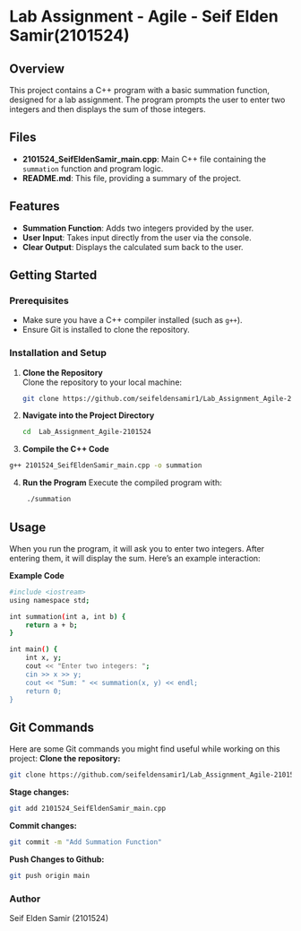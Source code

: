# Lab Assignment - Agile - Seif Elden Samir(2101524)

## Overview
This project contains a C++ program with a basic summation function, designed for a lab assignment. The program prompts the user to enter two integers and then displays the sum of those integers.

## Files
- **2101524_SeifEldenSamir_main.cpp**: Main C++ file containing the `summation` function and program logic.
- **README.md**: This file, providing a summary of the project.

## Features
- **Summation Function**: Adds two integers provided by the user.
- **User Input**: Takes input directly from the user via the console.
- **Clear Output**: Displays the calculated sum back to the user.

## Getting Started

### Prerequisites
- Make sure you have a C++ compiler installed (such as `g++`).
- Ensure Git is installed to clone the repository.

### Installation and Setup
1. **Clone the Repository**  
   Clone the repository to your local machine:
   ```bash
   git clone https://github.com/seifeldensamir1/Lab_Assignment_Agile-2101524.git

2. **Navigate into the Project Directory**
   ```bash
   cd  Lab_Assignment_Agile-2101524

3. **Compile the C++ Code**
  ```bash
g++ 2101524_SeifEldenSamir_main.cpp -o summation
````
4. **Run the Program**
   Execute the compiled program with:
   ```bash
    ./summation

 ## Usage
When you run the program, it will ask you to enter two integers. After entering them, it will display the sum. Here’s an example interaction:

**Example Code**
```bash
#include <iostream>
using namespace std;

int summation(int a, int b) {
    return a + b;
}

int main() {
    int x, y;
    cout << "Enter two integers: ";
    cin >> x >> y;
    cout << "Sum: " << summation(x, y) << endl;
    return 0;
}
````
## Git Commands
Here are some Git commands you might find useful while working on this project:
**Clone the repository:**
```bash
git clone https://github.com/seifeldensamir1/Lab_Assignment_Agile-2101524.git
````
**Stage changes:**
```bash
git add 2101524_SeifEldenSamir_main.cpp
````
**Commit changes:**
```bash
git commit -m "Add Summation Function"
````
**Push Changes to Github:**
```bash
git push origin main
````

### Author 
Seif Elden Samir (2101524) 





